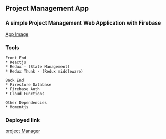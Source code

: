 ## Project Management App

### A simple Project Management Web Application with Firebase

[App Image](public/images/project-manager.png)

### Tools

    Front End
    * Reactjs
    * Redux - (State Management) 
    * Redux Thunk - (Redux middleware)

    Back End  
    * Firestore Database
    * Firebase Auth
    * Cloud Functions

    Other Dependencies
    * Momentjs

### Deployed link
[project Manager](https://project-management-app-64fbb.firebaseapp.com/signin)
